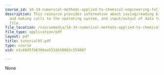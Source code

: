 ```yaml
---
course_id: 10-34-numerical-methods-applied-to-chemical-engineering-fall-2005
description: This resource provides information about saving/reading binary files
  and making calls to the operating system, and input/output of data to/from an ASCII
  file.
file_location: /coursemedia/10-34-numerical-methods-applied-to-chemical-engineering-fall-2005/e1c68d5fb6306ea5516b50083c554807_tutorial05.pdf
file_type: application/pdf
layout: pdf
title: tutorial05.pdf
type: course
uid: e1c68d5fb6306ea5516b50083c554807

---
```

None